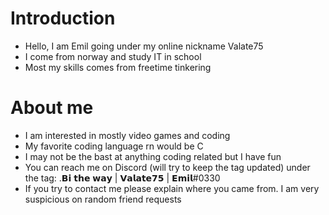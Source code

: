 # Introduction
- Hello, I am Emil going under my online nickname Valate75
- I come from norway and study IT in school
- Most my skills comes from freetime tinkering
# About me
- I am interested in mostly video games and coding
- My favorite coding language rn would be C
- I may not be the bast at anything coding related but I have fun
- You can reach me on Discord (will try to keep the tag updated) under the tag: .𝗕𝗶 𝘁𝗵𝗲 𝘄𝗮𝘆 | 𝗩𝗮𝗹𝗮𝘁𝗲𝟳𝟱 | 𝗘𝗺𝗶𝗹#0330
- If you try to contact me please explain where you came from. I am very suspicious on random friend requests
